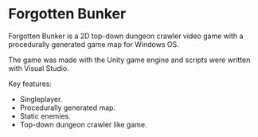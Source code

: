 # Forgotten Bunker

Forgotten Bunker is a 2D top-down dungeon crawler video game with a procedurally generated game map for Windows OS.

The game was made with the Unity game engine and scripts were written with Visual Studio.

Key features:
- Singleplayer.
- Procedurally generated map.
- Static enemies.
- Top-down dungeon crawler like game.
